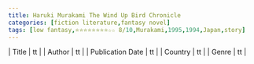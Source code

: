 ```yaml
---
title: Haruki Murakami The Wind Up Bird Chronicle
categories: [fiction literature,fantasy novel]
tags: [low fantasy,⭐⭐⭐⭐⭐⭐⭐⭐☆☆ 8/10,Murakami,1995,1994,Japan,story]
---
```

        
| Title | tt |
| Author | tt  |
| Publication Date | tt   |
| Country | tt |
| Genre | tt  |
        